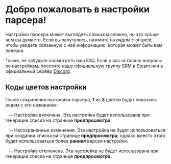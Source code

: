 # Добро пожаловать в настройки парсера!

Настройка парсера может выглядеть слишком сложно, но это проще чем вы думаете. Если вы запутались, нажмите на <span class="infoIcon" style="top: 0.15em;"></span> рядом с опцией, чтобы увидеть связанную с ней информацию, которая может быть вам полезна.

Также, не забудьте посмотреть наш FAQ. Если у вас остались вопросы по настройкам, посетите нашу официальную группу SRM в [Steam](http://steamcommunity.com/groups/steamrommanager) или в официальный сервер [Discord](https://discord.gg/bnSVJrz).

## Коды цветов настройки

После сохранения настройки парсера, **1** из **3** цветов будут показаны рядом с его названием:

<span style="margin-bottom: 0.05em;display: inline-block;border-radius: 50%;width: 0.5em;height: 0.5em;background-color: var(--color-nav-link-enabled)"></span> -- Настройка включена. Эта настройка будет использована при генерации списка на странице **предпросмотра**.

<span style="margin-bottom: 0.05em;display: inline-block;border-radius: 50%;width: 0.5em;height: 0.5em;background-color: var(--color-nav-link-unsaved)"></span> -- Несохраненные изменения. Эта настройка не будет использоваться при создании списка на странице **предпросмотра**, однако вместо этого будет использоваться более **ранняя** версия настройки.

<span style="margin-bottom: 0.05em;display: inline-block;border-radius: 50%;width: 0.5em;height: 0.5em;background-color: var(--color-nav-link-disabled)"></span> -- Настройка отключена. Эта настройка не будет использована при генерации списка на странице **предпросмотра**.